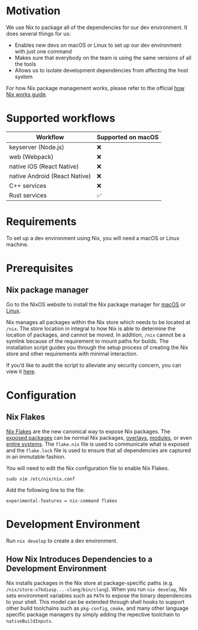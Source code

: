 # Motivation

We use Nix to package all of the dependencies for our dev environment. It does several things for us:

- Enables new devs on macOS or Linux to set up our dev environment with just one command
- Makes sure that everybody on the team is using the same versions of all the tools
- Allows us to isolate development dependencies from affecting the host system

For how Nix package management works, please refer to the official [how Nix works guide](https://nixos.org/guides/how-nix-works.html).

# Supported workflows

| Workflow                      | Supported on macOS |
| ----------------------------- | ------------------- 
| keyserver (Node.js)           | ❌                 |
| web (Webpack)                 | ❌                 |
| native iOS (React Native)     | ❌                 |
| native Android (React Native) | ❌                 |
| C++ services                  | ❌                 |
| Rust services                 | ✅                 |

# Requirements

To set up a dev environment using Nix, you will need a macOS or Linux machine.

# Prerequisites

## Nix package manager

Go to the NixOS website to install the Nix package manager for [macOS](https://nixos.org/download.html#nix-install-macos) or [Linux](https://nixos.org/download.html).

Nix manages all packages within the Nix store which needs to be located at `/nix`. The store location in integral to how Nix is able to determine the location of packages, and cannot be moved. In addition, `/nix` cannot be a symlink because of the requirement to mount paths for builds. The installation script guides you through the setup process of creating the Nix store and other requirements with minimal interaction.

If you’d like to audit the script to alleviate any security concern, you can view it [here](https://nixos.org/nix/install).

# Configuration

## Nix Flakes

[Nix Flakes](https://nixos.wiki/wiki/Flakes) are the new canonical way to expose Nix packages. The [exposed packages](https://nixos.wiki/wiki/Flakes#Output_schema) can be normal Nix packages, [overlays](https://nixos.wiki/wiki/Overlays), [modules](https://nixos.wiki/wiki/Module), or even [entire systems](https://nixos.wiki/wiki/Flakes#Using_nix_flakes_with_NixOS). The `flake.nix` file is used to communicate what is exposed and the `flake.lock` file is used to ensure that all dependencies are captured in an immutable fashion.

You will need to edit the Nix configuration file to enable Nix Flakes.

```
sudo vim /etc/nix/nix.conf
```

Add the following line to the file:

```
experimental-features = nix-command flakes
```

# Development Environment

Run `nix develop` to create a dev environment.

## How Nix Introduces Dependencies to a Development Environment

Nix installs packages in the Nix store at package-specific paths (e.g. `/nix/store-x7kdiasp...-clang/bin/clang`). When you run `nix develop`, Nix sets environment variables such as `PATH` to expose the binary dependencies to your shell. This model can be extended through shell hooks to support other build toolchains such as `pkg-config`, `cmake`, and many other language specific package managers by simply adding the repective toolchain to `nativeBuildInputs`.
